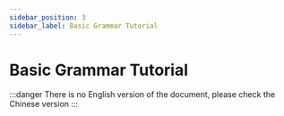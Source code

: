 ```yaml
---
sidebar_position: 3
sidebar_label: Basic Grammar Tutorial
---
```


# Basic Grammar Tutorial

:::danger
There is no English version of the document, please check the Chinese version
:::
